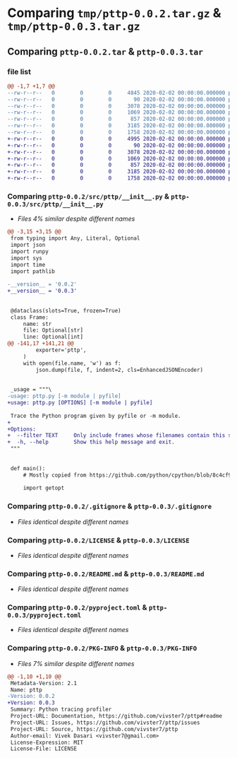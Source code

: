 # Comparing `tmp/pttp-0.0.2.tar.gz` & `tmp/pttp-0.0.3.tar.gz`

## Comparing `pttp-0.0.2.tar` & `pttp-0.0.3.tar`

### file list

```diff
@@ -1,7 +1,7 @@
--rw-r--r--   0        0        0     4845 2020-02-02 00:00:00.000000 pttp-0.0.2/src/pttp/__init__.py
--rw-r--r--   0        0        0       90 2020-02-02 00:00:00.000000 pttp-0.0.2/src/pttp/__main__.py
--rw-r--r--   0        0        0     3078 2020-02-02 00:00:00.000000 pttp-0.0.2/.gitignore
--rw-r--r--   0        0        0     1069 2020-02-02 00:00:00.000000 pttp-0.0.2/LICENSE
--rw-r--r--   0        0        0      857 2020-02-02 00:00:00.000000 pttp-0.0.2/README.md
--rw-r--r--   0        0        0     3185 2020-02-02 00:00:00.000000 pttp-0.0.2/pyproject.toml
--rw-r--r--   0        0        0     1758 2020-02-02 00:00:00.000000 pttp-0.0.2/PKG-INFO
+-rw-r--r--   0        0        0     4995 2020-02-02 00:00:00.000000 pttp-0.0.3/src/pttp/__init__.py
+-rw-r--r--   0        0        0       90 2020-02-02 00:00:00.000000 pttp-0.0.3/src/pttp/__main__.py
+-rw-r--r--   0        0        0     3078 2020-02-02 00:00:00.000000 pttp-0.0.3/.gitignore
+-rw-r--r--   0        0        0     1069 2020-02-02 00:00:00.000000 pttp-0.0.3/LICENSE
+-rw-r--r--   0        0        0      857 2020-02-02 00:00:00.000000 pttp-0.0.3/README.md
+-rw-r--r--   0        0        0     3185 2020-02-02 00:00:00.000000 pttp-0.0.3/pyproject.toml
+-rw-r--r--   0        0        0     1758 2020-02-02 00:00:00.000000 pttp-0.0.3/PKG-INFO
```

### Comparing `pttp-0.0.2/src/pttp/__init__.py` & `pttp-0.0.3/src/pttp/__init__.py`

 * *Files 4% similar despite different names*

```diff
@@ -3,15 +3,15 @@
 from typing import Any, Literal, Optional
 import json
 import runpy
 import sys
 import time
 import pathlib
 
-__version__ = '0.0.2'
+__version__ = '0.0.3'
 
 
 @dataclass(slots=True, frozen=True)
 class Frame:
     name: str
     file: Optional[str]
     line: Optional[int]
@@ -141,17 +141,21 @@
         exporter='pttp',
     )
     with open(file.name, 'w') as f:
         json.dump(file, f, indent=2, cls=EnhancedJSONEncoder)
 
 
 _usage = """\
-usage: pttp.py [-m module | pyfile]
+usage: pttp.py [OPTIONS] [-m module | pyfile]
 
 Trace the Python program given by pyfile or -m module.
+
+Options:
+  --filter TEXT     Only include frames whose filenames contain this string.
+  -h, --help        Show this help message and exit.
 """
 
 
 def main():
     # Mostly copied from https://github.com/python/cpython/blob/8c4cf96a06e2483a11a4cb34c550df5bd22f990b/Lib/pdb.py#L1878
 
     import getopt
```

### Comparing `pttp-0.0.2/.gitignore` & `pttp-0.0.3/.gitignore`

 * *Files identical despite different names*

### Comparing `pttp-0.0.2/LICENSE` & `pttp-0.0.3/LICENSE`

 * *Files identical despite different names*

### Comparing `pttp-0.0.2/README.md` & `pttp-0.0.3/README.md`

 * *Files identical despite different names*

### Comparing `pttp-0.0.2/pyproject.toml` & `pttp-0.0.3/pyproject.toml`

 * *Files identical despite different names*

### Comparing `pttp-0.0.2/PKG-INFO` & `pttp-0.0.3/PKG-INFO`

 * *Files 7% similar despite different names*

```diff
@@ -1,10 +1,10 @@
 Metadata-Version: 2.1
 Name: pttp
-Version: 0.0.2
+Version: 0.0.3
 Summary: Python tracing profiler
 Project-URL: Documentation, https://github.com/vivster7/pttp#readme
 Project-URL: Issues, https://github.com/vivster7/pttp/issues
 Project-URL: Source, https://github.com/vivster7/pttp
 Author-email: Vivek Dasari <vivster7@gmail.com>
 License-Expression: MIT
 License-File: LICENSE
```

